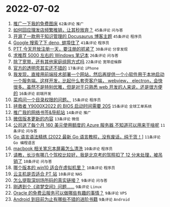 # 2022-07-02

1. [推广一下我的免费图床](https://www.v2ex.com/t/863571) `62条评论` `推广`
1. [如何回应理发店频繁推销，让其秒放弃？](https://www.v2ex.com/t/863606) `45条评论` `问与答`
1. [开源了一款用于知识管理的 Docusaurus 博客主题](https://www.v2ex.com/t/863618) `45条评论` `程序员`
1. [Google 搜索了下 deno, 蚌埠住了](https://www.v2ex.com/t/863573) `41条评论` `程序员`
1. [PTT 今天开放注册一天，要注册的抓紧了](https://www.v2ex.com/t/863601) `30条评论` `分享发现`
1. [求推荐 5000 左右的 Windows 笔记本](https://www.v2ex.com/t/863572) `26条评论` `问与答`
1. [除了宽带，还有其他家庭组网方式吗](https://www.v2ex.com/t/863596) `22条评论` `宽带症候群`
1. [官方的透明壳其实还不错的](https://www.v2ex.com/t/863609) `17条评论` `iPhone`
1. [我发现，直接用前端技术部署一个网站，然后再提供一个小软件用于本地启动一个服务端。这样开发，比起什么套壳客户端， webview， electron，会快很多。虽然不是特别优雅，但是对于只熟悉 web 开发的人来说，还是很方便的](https://www.v2ex.com/t/863576) `16条评论` `前端开发`
1. [菜鸡问一个目录权限的问题。](https://www.v2ex.com/t/863624) `15条评论` `程序员`
1. [拯救者 Y9000X2022 的 BIOS 启动时间需要 20S](https://www.v2ex.com/t/863566) `15条评论` `全球工单系统`
1. [推广我的网络书签&导航站](https://www.v2ex.com/t/863577) `14条评论` `推广`
1. [微信版本更新的内容](https://www.v2ex.com/t/863567) `13条评论` `微信`
1. [公司送了每个月 160 美元使用额度的 Azure 服务器 不知道可以用来干啥呢](https://www.v2ex.com/t/863656) `11条评论` `问与答`
1. [Go 语言语法精练 [2022 最新 Go 语言教程，没有废话，纯干货！]](https://www.v2ex.com/t/863575) `11条评论` `Go 编程语言`
1. [macbook 相关笔忘本屏幕怎么清洗](https://www.v2ex.com/t/863587) `10条评论` `程序员`
1. [请教，长沙有哪几个驾校比较好，我是北京考的驾照扣了 12 分末处理，被吊销了](https://www.v2ex.com/t/863579) `10条评论` `问与答`
1. [哪个版本的 win10 适合在虚拟机里？](https://www.v2ex.com/t/863568) `10条评论` `程序员`
1. [云主机是否适合 PT 站](https://www.v2ex.com/t/863570) `10条评论` `NAS`
1. [怎么提取深圳场所码的真实链接？](https://www.v2ex.com/t/863661) `9条评论` `问与答`
1. [刚遇到个《盗梦空间》问题……](https://www.v2ex.com/t/863626) `9条评论` `Linux`
1. [Oracle 的免费云服务可以做哪些有趣的事情？](https://www.v2ex.com/t/863621) `9条评论` `VPS`
1. [Android 到目前为止有哪些不错的进阶书籍](https://www.v2ex.com/t/863613) `9条评论` `Android`
